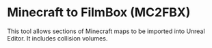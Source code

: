 # Minecraft to FilmBox (MC2FBX)

This tool allows sections of Minecraft maps to be imported into Unreal Editor. It includes collision volumes.